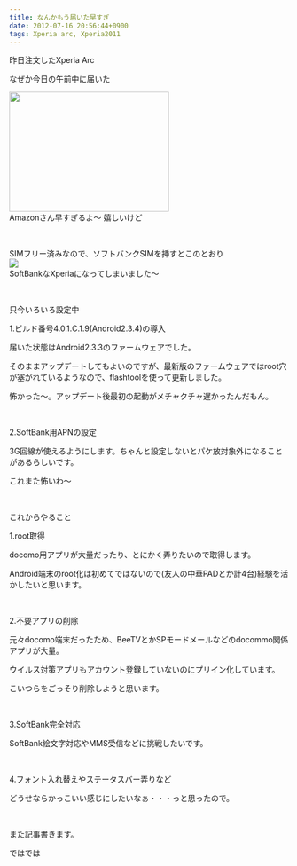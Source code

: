 ```yaml
---
title: なんかもう届いた早すぎ
date: 2012-07-16 20:56:44+0900
tags: Xperia arc, Xperia2011
---
```

<p>昨日注文したXperia Arc</p>
<p>なぜか今日の午前中に届いた</p><img src="https://lh4.googleusercontent.com/-hXcmfDGTZfo/UAP7NLTIMnI/AAAAAAAAAoA/rpc8BF35HXM/s288/DSC061362.jpg" height="216" width="288" /><br />Amazonさん早すぎるよ～ 嬉しいけど</p>
<p>&nbsp;</p>
<p>SIMフリー済みなので、ソフトバンクSIMを挿すとこのとおり<br /><img src="https://lh5.googleusercontent.com/-OebdSnBcu3M/UAP9KOP9twI/AAAAAAAAAoQ/p0Vb9deq_Rw/s640/screenshot_2012-07-16_2024.jpg" /><br />SoftBankなXperiaになってしまいました～</p>
<p>&nbsp;</p>
<p>只今いろいろ設定中</p>
<p>1.ビルド番号4.0.1.C.1.9(Android2.3.4)の導入</p>
<p>届いた状態はAndroid2.3.3のファームウェアでした。</p>
<p>そのままアップデートしてもよいのですが、最新版のファームウェアではroot穴が塞がれているようなので、flashtoolを使って更新しました。</p>
<p>怖かった～。アップデート後最初の起動がメチャクチャ遅かったんだもん。</p>
<p>&nbsp;</p>
<p>2.SoftBank用APNの設定</p>
<p>3G回線が使えるようにします。ちゃんと設定しないとパケ放対象外になることがあるらしいです。</p>
<p>これまた怖いわ～</p>
<p>&nbsp;</p>
<p>これからやること</p>
<p>1.root取得</p>
<p>docomo用アプリが大量だったり、とにかく弄りたいので取得します。</p>
<p>Android端末のroot化は初めてではないので(友人の中華PADとか計4台)経験を活かしたいと思います。</p>
<p>&nbsp;</p>
<p>2.不要アプリの削除</p>
<p>元々docomo端末だったため、BeeTVとかSPモードメールなどのdocommo関係アプリが大量。</p>
<p>ウイルス対策アプリもアカウント登録していないのにプリイン化しています。</p>
<p>こいつらをごっそり削除しようと思います。</p>
<p>&nbsp;</p>
<p>3.SoftBank完全対応</p>
<p>SoftBank絵文字対応やMMS受信などに挑戦したいです。</p>
<p>&nbsp;</p>
<p>4.フォント入れ替えやステータスバー弄りなど</p>
<p>どうせならかっこいい感じにしたいなぁ・・・っと思ったので。</p>
<p>&nbsp;</p>
<p>また記事書きます。</p>
<p>ではでは</p>
